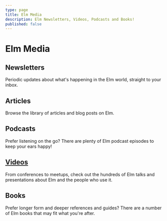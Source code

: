```yaml
---
type: page
title: Elm Media
description: Elm Newsletters, Videos, Podcasts and Books!
published: false
---
```


# Elm Media

## Newsletters

Periodic updates about what's happening in the Elm world, straight to your inbox.


## Articles

Browse the library of articles and blog posts on Elm.


## Podcasts

Prefer listening on the go? There are plenty of Elm podcast episodes to keep your ears happy!


## [Videos](/media/videos)


From conferences to meetups, check out the hundreds of Elm talks and presentations about Elm and the people who use it.


## Books

Prefer longer form and deeper references and guides? There are a number of Elm books that may fit what you're after.
